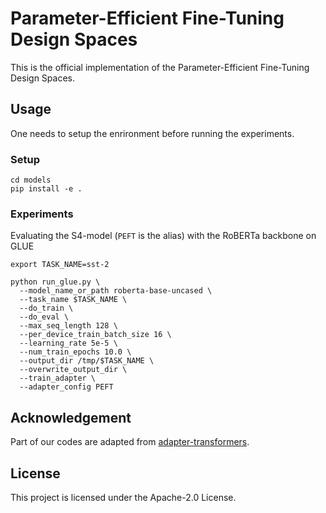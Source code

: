 # Parameter-Efficient Fine-Tuning Design Spaces

This is the official implementation of the Parameter-Efficient Fine-Tuning Design Spaces.

## Usage

One needs to setup the enrironment before running the experiments.

### Setup

```
cd models
pip install -e .
```

### Experiments

Evaluating the S4-model (`PEFT` is the alias) with the RoBERTa backbone on GLUE

```
export TASK_NAME=sst-2

python run_glue.py \
  --model_name_or_path roberta-base-uncased \
  --task_name $TASK_NAME \
  --do_train \
  --do_eval \
  --max_seq_length 128 \
  --per_device_train_batch_size 16 \
  --learning_rate 5e-5 \
  --num_train_epochs 10.0 \
  --output_dir /tmp/$TASK_NAME \
  --overwrite_output_dir \
  --train_adapter \
  --adapter_config PEFT
```

## Acknowledgement

Part of our codes are adapted from [adapter-transformers](https://github.com/adapter-hub/adapter-transformers).


## License

This project is licensed under the Apache-2.0 License.